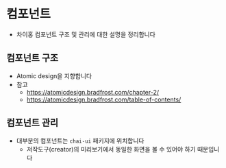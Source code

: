 # 컴포넌트

- 차이홍 컴포넌트 구조 및 관리에 대한 설명을 정리합니다

## 컴포넌트 구조

- Atomic design을 지향합니다
- 참고
  - https://atomicdesign.bradfrost.com/chapter-2/
  - https://atomicdesign.bradfrost.com/table-of-contents/

## 컴포넌트 관리

- 대부분의 컴포넌트는 `chai-ui` 패키지에 위치합니다
  - 저작도구(creator)의 미리보기에서 동일한 화면을 볼 수 있어야 하기 때문입니다
